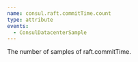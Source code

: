 ```yaml
---
name: consul.raft.commitTime.count
type: attribute
events:
  - ConsulDatacenterSample
---
```


The number of samples of raft.commitTime.
